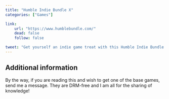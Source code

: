 ```yaml
---
title: "Humble Indie Bundle X"
categories: ["Games"]

link:
    url: "https://www.humblebundle.com/"
    dead: false
    follow: false

tweet: "Get yourself an indie game treat with this Humble Indie Bundle X! That's right, it is the tenth edition and it looks promising!"
---
```


## Additional information

By the way, if you are reading this and wish to get one of the base games, send me a message. They are DRM-free and I am
all for the sharing of knowledge!